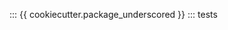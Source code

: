 
<!-- We load the {{ cookiecutter.package_name }} and tests packages in order for mkdocstrings to create links to them and their sub-packages and modules, but we don't expose their contents directy to users in the documentation  -->
::: {{ cookiecutter.package_underscored }}
::: tests